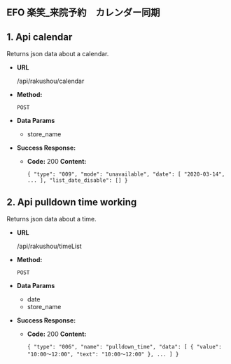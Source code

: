 ## **EFO 楽笑_来院予約　カレンダー同期**
## 1. Api calendar
Returns json data about a calendar.

- **URL**

  /api/rakushou/calendar

- **Method:**

  `POST`

- **Data Params**
    + store_name
    
- **Success Response:**

  - **Code:** 200
    **Content:** 
    
    `{
         "type": "009",
         "mode": "unavailable",
         "date": [
             "2020-03-14",
             ...
         ],
         "list_date_disable": []
     }`
     
## 2. Api pulldown time working
Returns json data about a time.

- **URL**

  /api/rakushou/timeList

- **Method:**

  `POST`

- **Data Params**
     + date
     + store_name

- **Success Response:**

  - **Code:** 200
    **Content:**

    `{
         "type": "006",
         "name": "pulldown_time",
         "data": [
            {
                "value": "10:00～12:00",
                "text": "10:00～12:00"
            },
            ...
         ]
     }`

